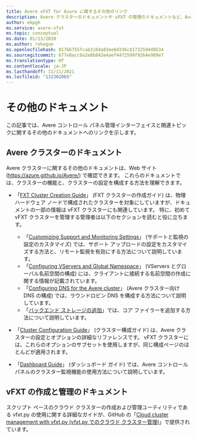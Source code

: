 ```yaml
---
title: Avere vFXT for Azure に関するその他のリンク
description: Avere クラスターのドキュメントや vFXT の管理のドキュメントなど、Avere vFXT for Azure のその他の情報について、これらのリソースで説明しています。
author: ekpgh
ms.service: avere-vfxt
ms.topic: conceptual
ms.date: 01/13/2020
ms.author: rohogue
ms.openlocfilehash: 81766755fcab3164a83ee8d336c8173259448534
ms.sourcegitcommit: 677e8acc9a2e8b842e4aef4472599f9264e989e7
ms.translationtype: HT
ms.contentlocale: ja-JP
ms.lasthandoff: 11/11/2021
ms.locfileid: "132302065"
---
```

# <a name="additional-documentation"></a>その他のドキュメント

この記事では、Avere コントロール パネル管理インターフェイスと関連トピックに関するその他のドキュメントへのリンクを示します。

## <a name="avere-cluster-documentation"></a>Avere クラスターのドキュメント

Avere クラスターに関するその他のドキュメントは、Web サイト (<https://azure.github.io/Avere/>) で確認できます。 これらのドキュメントでは、クラスターの機能と、クラスターの設定を構成する方法を理解できます。

* 「[FXT Cluster Creation Guide](https://azure.github.io/Avere/#fxt_cluster)」 (FXT クラスターの作成ガイド) は、物理ハードウェア ノードで構成されたクラスターを対象にしていますが、ドキュメントの一部の情報は vFXT クラスターにも関連しています。 特に、初めて vFXT クラスターを管理する管理者は以下のセクションを読むと役に立ちます。
  * 「[Customizing Support and Monitoring Settings](https://azure.github.io/Avere/legacy/create_cluster/4_8/html/config_support.html#config-support)」 (サポートと監視の設定のカスタマイズ) では、サポート アップロードの設定をカスタマイズする方法と、リモート監視を有効にする方法について説明しています。
  * 「[Configuring VServers and Global Namespace](https://azure.github.io/Avere/legacy/create_cluster/4_8/html/config_vserver.html#config-vserver)」 (VServers とグローバル名前空間の構成) には、クライアントに接続する名前空間の作成に関する情報が記載されています。
  * 「[Configuring DNS for the Avere cluster](https://azure.github.io/Avere/legacy/create_cluster/4_8/html/config_network.html#dns-overview)」 (Avere クラスター向け DNS の構成) では、ラウンドロビン DNS を構成する方法について説明しています。
  * 「[バックエンド ストレージの追加](https://azure.github.io/Avere/legacy/create_cluster/4_8/html/config_core_filer.html#add-core-filer)」では、コア ファイラーを追加する方法について説明しています。

* 「[Cluster Configuration Guide](https://azure.github.io/Avere/#operations)」 (クラスター構成ガイド) は、Avere クラスターの設定とオプションの詳細なリファレンスです。 vFXT クラスターには、これらのオプションのサブセットを使用しますが、同じ構成ページのほとんどが適用されます。

* 「[Dashboard Guide](https://azure.github.io/Avere/#operations)」 (ダッシュボード ガイド) では、Avere コントロール パネルのクラスター監視機能の使用方法について説明しています。

## <a name="vfxt-creation-and-management-documentation"></a>vFXT の作成と管理のドキュメント

スクリプト ベースのクラウド クラスターの作成および管理ユーティリティである vfxt.py の使用に関する詳細なガイドが、GitHub の「[Cloud cluster management with vfxt.py (vfxt.py でのクラウド クラスター管理)](https://github.com/Azure/AvereSDK/blob/master/docs/README.md)」で提供されています。
